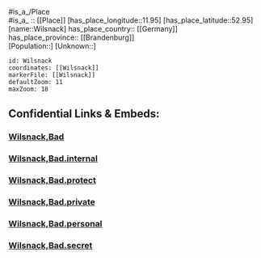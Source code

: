 ﻿---
location: [52.95,11.95] 
mapzoom: [7,12] 
mapmarker: city 
type: City
tags:
- geo/City


SpocWebEntityId: 35626
isDeleted: false
confidential: public

---
#is_a_/Place  
#is_a_ :: [[Place]] 
[has_place_longitude::11.95] 
[has_place_latitude::52.95] 
[name::Wilsnack] 
has_place_country:: [[Germany]]  
has_place_province:: [[Brandenburg]]  
[Population::] 
[Unknown::] 


```leaflet
id: Wilsnack
coordinates: [[Wilsnack]] 
markerFile: [[Wilsnack]] 
defaultZoom: 11 
maxZoom: 18
```


## Confidential Links & Embeds: 

### [Wilsnack,Bad](/_public/Earth/Continent/Europe/Europe~Central/Germany/Germany~East/Brandenburg/counties~Brandenburg/Prignitz/cities~Prignitz/Bad_Wilsnack~Weisen/boroughs~Wilsnack/Wilsnack,Bad.md) 

### [Wilsnack,Bad.internal](/_internal/Earth/Continent/Europe/Europe~Central/Germany/Germany~East/Brandenburg/counties~Brandenburg/Prignitz/cities~Prignitz/Bad_Wilsnack~Weisen/boroughs~Wilsnack/Wilsnack,Bad.internal.md) 

### [Wilsnack,Bad.protect](/_protect/Earth/Continent/Europe/Europe~Central/Germany/Germany~East/Brandenburg/counties~Brandenburg/Prignitz/cities~Prignitz/Bad_Wilsnack~Weisen/boroughs~Wilsnack/Wilsnack,Bad.protect.md) 

### [Wilsnack,Bad.private](/_private/Earth/Continent/Europe/Europe~Central/Germany/Germany~East/Brandenburg/counties~Brandenburg/Prignitz/cities~Prignitz/Bad_Wilsnack~Weisen/boroughs~Wilsnack/Wilsnack,Bad.private.md) 

### [Wilsnack,Bad.personal](/_personal/Earth/Continent/Europe/Europe~Central/Germany/Germany~East/Brandenburg/counties~Brandenburg/Prignitz/cities~Prignitz/Bad_Wilsnack~Weisen/boroughs~Wilsnack/Wilsnack,Bad.personal.md) 

### [Wilsnack,Bad.secret](/_secret/Earth/Continent/Europe/Europe~Central/Germany/Germany~East/Brandenburg/counties~Brandenburg/Prignitz/cities~Prignitz/Bad_Wilsnack~Weisen/boroughs~Wilsnack/Wilsnack,Bad.secret.md) 

